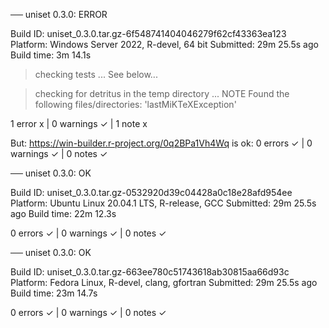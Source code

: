 ── uniset 0.3.0: ERROR

  Build ID:   uniset_0.3.0.tar.gz-6f548741404046279f62cf43363ea123
  Platform:   Windows Server 2022, R-devel, 64 bit
  Submitted:  29m 25.5s ago
  Build time: 3m 14.1s

> checking tests ...
  See below...

> checking for detritus in the temp directory ... NOTE
  Found the following files/directories:
    'lastMiKTeXException'

1 error x | 0 warnings ✓ | 1 note x


But:
https://win-builder.r-project.org/0q2BPa1Vh4Wq
is ok:
0 errors ✓ | 0 warnings ✓ | 0 notes ✓


── uniset 0.3.0: OK

  Build ID:   uniset_0.3.0.tar.gz-0532920d39c04428a0c18e28afd954ee
  Platform:   Ubuntu Linux 20.04.1 LTS, R-release, GCC
  Submitted:  29m 25.5s ago
  Build time: 22m 12.3s

0 errors ✓ | 0 warnings ✓ | 0 notes ✓

── uniset 0.3.0: OK

  Build ID:   uniset_0.3.0.tar.gz-663ee780c51743618ab30815aa66d93c
  Platform:   Fedora Linux, R-devel, clang, gfortran
  Submitted:  29m 25.5s ago
  Build time: 23m 14.7s

0 errors ✓ | 0 warnings ✓ | 0 notes ✓
